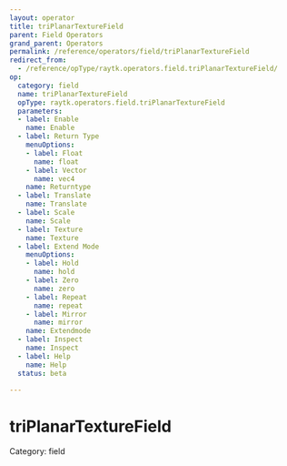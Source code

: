 ```yaml
---
layout: operator
title: triPlanarTextureField
parent: Field Operators
grand_parent: Operators
permalink: /reference/operators/field/triPlanarTextureField
redirect_from:
  - /reference/opType/raytk.operators.field.triPlanarTextureField/
op:
  category: field
  name: triPlanarTextureField
  opType: raytk.operators.field.triPlanarTextureField
  parameters:
  - label: Enable
    name: Enable
  - label: Return Type
    menuOptions:
    - label: Float
      name: float
    - label: Vector
      name: vec4
    name: Returntype
  - label: Translate
    name: Translate
  - label: Scale
    name: Scale
  - label: Texture
    name: Texture
  - label: Extend Mode
    menuOptions:
    - label: Hold
      name: hold
    - label: Zero
      name: zero
    - label: Repeat
      name: repeat
    - label: Mirror
      name: mirror
    name: Extendmode
  - label: Inspect
    name: Inspect
  - label: Help
    name: Help
  status: beta

---
```


# triPlanarTextureField

Category: field

